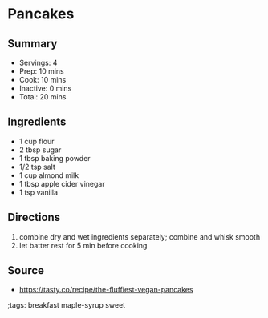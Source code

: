 # Pancakes

## Summary

- Servings: 4
- Prep: 10 mins
- Cook: 10 mins
- Inactive: 0 mins
- Total: 20 mins

## Ingredients

- 1 cup flour
- 2 tbsp sugar
- 1 tbsp baking powder
- 1/2 tsp salt
- 1 cup almond milk
- 1 tbsp apple cider vinegar
- 1 tsp vanilla

## Directions

1. combine dry and wet ingredients separately; combine and whisk smooth
1. let batter rest for 5 min before cooking

## Source

- https://tasty.co/recipe/the-fluffiest-vegan-pancakes

;tags: breakfast maple-syrup sweet
